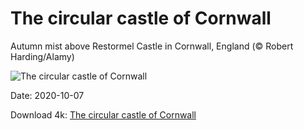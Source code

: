 # The circular castle of Cornwall

Autumn mist above Restormel Castle in Cornwall, England (© Robert Harding/Alamy)

![The circular castle of Cornwall](https://bing.com/th?id=OHR.RestormelCastle_EN-US2439587388_UHD.jpg&rf=LaDigue_UHD.jpg&pid=hp&w=1024&h=576)

Date: 2020-10-07

Download 4k: [The circular castle of Cornwall](https://bing.com/th?id=OHR.RestormelCastle_EN-US2439587388_UHD.jpg&rf=LaDigue_UHD.jpg&pid=hp&w=3840&h=2160)


